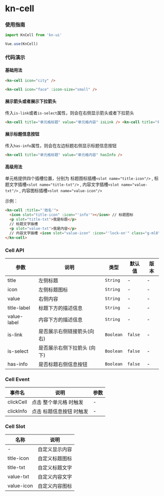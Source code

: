 <!-- 简体中文 -->

# kn-cell

### 使用指南

```javascript
import KnCell from 'kn-ui'

Vue.use(KnCell)
```

### 代码演示

#### 基础用法

```html
<kn-cell icon="city" />

<kn-cell icon="face" :icon-size="small" />
```

#### 展示箭头或者展示下拉箭头

传入`is-link`或者`is-select`属性，则会在右侧显示箭头或者下拉箭头

```html
<kn-cell title="单元格标题" value="单元格内容" isLink /> <kn-cell title="单元格标题" value="单元格内容" isSelect />
```

#### 展示标题信息按钮

传入`has-info`属性，则会在左边标题右侧显示标题信息按钮

```html
<kn-cell title="单元格标题" value="单元格内容" hasInfo />
```

#### 高级用法

单元格提供四个插槽位置，分别为 标题图标插槽`<slot name="title-icon"/>` , 标题文字插槽`<slot name="title-txt"/>` , 内容文字插槽`<slot name="value-txt"/>` , 内容图标插槽`<slot name="value-icon"/>`

示例：

```html
<kn-cell :title="'姓名'">
  <icon slot="title-icon" :icon="'info'"></icon> // 标题图标
  <p slot="title-txt">我是标题</p>
  // 标题文字插槽
  <p slot="value-txt">我是内容</p>
  // 内容文字插槽 <icon slot="value-icon" :icon="'lock-on'" class="g-ml8"></icon> // 内容图标
</kn-cell>
```

### Cell API

| 参数        | 说明                        | 类型      | 默认值  | 版本 |
| ----------- | --------------------------- | --------- | ------- | ---- |
| title       | 左侧标题                    | `String`  | -       | -    |
| icon        | 左侧标题图标                | `String`  | -       | -    |
| value       | 右侧内容                    | `String`  | -       | -    |
| title-label | 标题下方的描述信息          | `String`  | -       | -    |
| value-label | 内容下方的描述信息          | `String`  | -       | -    |
| is-link     | 是否展示右侧链接箭头(向右)  | `Boolean` | `false` | -    |
| is-select   | 是否展示右侧下拉箭头 (向下) | `Boolean` | `false` | -    |
| has-info    | 是否标题右侧信息按钮        | `Boolean` | `false` | -    |

### Cell Event

| 事件名    | 说明                     | 参数 |
| --------- | ------------------------ | ---- |
| clickCell | 点击 整个单元格 时触发   | -    |
| clickInfo | 点击 标题信息按钮 时触发 | -    |

### Cell Slot

| 名称       | 说明           |
| ---------- | -------------- |
| -          | 自定义显示内容 |
| title-icon | 自定义标题图标 |
| title-txt  | 自定义标题文字 |
| value-txt  | 自定义内容文字 |
| value-icon | 自定义内容图标 |
